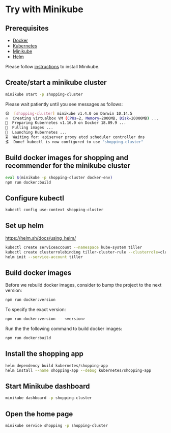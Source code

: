 # Try with Minikube

## Prerequisites

- [Docker](https://www.docker.com/)
- [Kubernetes](https://kubernetes.io/)
- [Minikube](https://github.com/kubernetes/minikube)
- [Helm](https://helm.sh/)

Please follow
[instructions](https://kubernetes.io/docs/tasks/tools/install-minikube/) to
install Minikube.

## Create/start a minikube cluster

```sh
minikube start -p shopping-cluster
```

Please wait patiently until you see messages as follows:

```sh
😄  [shopping-cluster] minikube v1.4.0 on Darwin 10.14.5
🔥  Creating virtualbox VM (CPUs=2, Memory=2000MB, Disk=20000MB) ...
🐳  Preparing Kubernetes v1.16.0 on Docker 18.09.9 ...
🚜  Pulling images ...
🚀  Launching Kubernetes ...
⌛  Waiting for: apiserver proxy etcd scheduler controller dns
🏄  Done! kubectl is now configured to use "shopping-cluster"
```

## Build docker images for shopping and recommender for the minikube cluster

```sh
eval $(minikube -p shopping-cluster docker-env)
npm run docker:build
```

## Configure kubectl

```sh
kubectl config use-context shopping-cluster
```

## Set up helm

https://helm.sh/docs/using_helm/

```sh
kubectl create serviceaccount --namespace kube-system tiller
kubectl create clusterrolebinding tiller-cluster-rule --clusterrole=cluster-admin --serviceaccount=kube-system:tiller
helm init --service-account tiller
```

## Build docker images

Before we rebuild docker images, consider to bump the project to the next
version:

```sh
npm run docker:version
```

To specify the exact version:

```sh
npm run docker:version -- <version>
```

Run the the following command to build docker images:

```sh
npm run docker:build
```

## Install the shopping app

```sh
helm dependency build kubernetes/shopping-app
helm install --name shopping-app --debug kubernetes/shopping-app
```

## Start Minikube dashboard

```sh
minikube dashboard -p shopping-cluster
```

## Open the home page

```sh
minikube service shopping -p shopping-cluster
```
